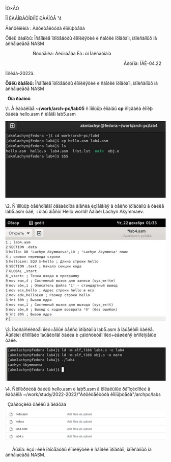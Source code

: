 


ÎÒ×ÅÒ

ÏÎ ËÀÁÎÐÀÒÎÐÍÎÉ ÐÀÁÎÒÅ ¹4


Äèñöèïëèíà : Àðõèòåêòóðà êîìïüþòåðà


Öåëü ðàáîòû: Îñâîåíèå ïðîöåäóðû êîìïèëÿöèè è ñáîðêè ïðîãðàìì, íàïèñàííûõ íà àññåìáëåðå NASM










`            `Ñòóäåíêà: Àêûììàåâà Ëà÷ûí Ìàêñàòîâíà 

`                                                    `Ãðóïïà: ÍÁÈ-04.22 





Ìîñêâà-2022ã.



**Öåëü ðàáîòû:** Îñâîåíèå ïðîöåäóðû êîìïèëÿöèè è ñáîðêè ïðîãðàìì, íàïèñàííûõ íà àññåìáëåðå NASM


` `**Õîä ðàáîòû**

\1. Â êàòàëîãå **~/work/arch-pc/lab05** ñ ïîìîùüþ êîìàíäû **cp** ñîçäàëà êîïèþ ôàéëà hello.asm ñ èìåíåì lab5.asm 


![](e0a3ee2c-7ee6-441f-84b4-d90d0ae36c4f.001.jpeg)















\2. Ñ ïîìîùüþ  òåêñòîâîãî ðåäàêòîðà âíåñëà èçìåíåíèÿ â òåêñò ïðîãðàììû â ôàéëå lab5.asm òàê, ÷òîáû âìåñòî Hello world! Ââîäèì Lachyn Akymmaev.






![](e0a3ee2c-7ee6-441f-84b4-d90d0ae36c4f.002.jpeg)













\3. Îòòðàíñëèðóåì ïîëó÷åííûé òåêñò ïðîãðàììû lab5.asm â îáúåêòíîì ôàéëå. Âûïîëíèì êîìïîíîâêó îáúåêòíîãî ôàéëà è çàïóñòèòåì ïîëó÷èâøèéñÿ èñïîëíÿåìûé ôàéë. 

![](e0a3ee2c-7ee6-441f-84b4-d90d0ae36c4f.003.jpeg)






\4. Ñêîïèðóéòå ôàéëû hello.asm è lab5.asm â ëîêàëüíûé ðåïîçèòîðèé â êàòàëîã ~/work/study/2022-2023/"Àðõèòåêòóðà êîìïüþòåðà"/archpc/labs  

` `Çàãðóçèëà ôàéëû â ãèäõàá 

![](e0a3ee2c-7ee6-441f-84b4-d90d0ae36c4f.004.jpeg)



`	`Âûâîä: èçó÷èëè ïðîöåäóðû êîìïèëÿöèè è ñáîðêè ïðîãðàìì, íàïèñàííûõ íà àññåìáëåðå NASM.

